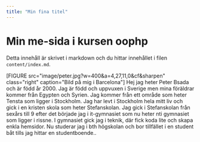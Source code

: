 ```yaml
---
title: "Min fina titel"
---
```

Min me-sida i kursen oophp
=========================

Detta innehåll är skrivet i markdown och du hittar innehållet i filen `content/index.md`.

[FIGURE src="image/peter.jpg?w=400&a=4,27,11,0&cf&sharpen" class="right" caption="Bild på mig i Barcelona"]
Hej jag heter Peter Bsada och är född år 2000. Jag är född och uppvuxen i Sverige men mina föräldrar kommer från Egypten och Syrien. Jag kommer från ett område som heter Tensta som ligger i Stockholm. Jag har levt i Stockholm hela mitt liv och gick i en kristen skola som heter Stefanskolan. Jag gick i Stefanskolan från sexårs till 9 efter det började jag i it-gymnasiet som nu heter nti gymnasiet som ligger i rissne. I gymnasiet gick jag i teknik, där fick koda lite och skapa enkla hemsidor. Nu studerar jag i bth högskolan och bor tillfället i en student båt tills jag hittar en studentboende..

